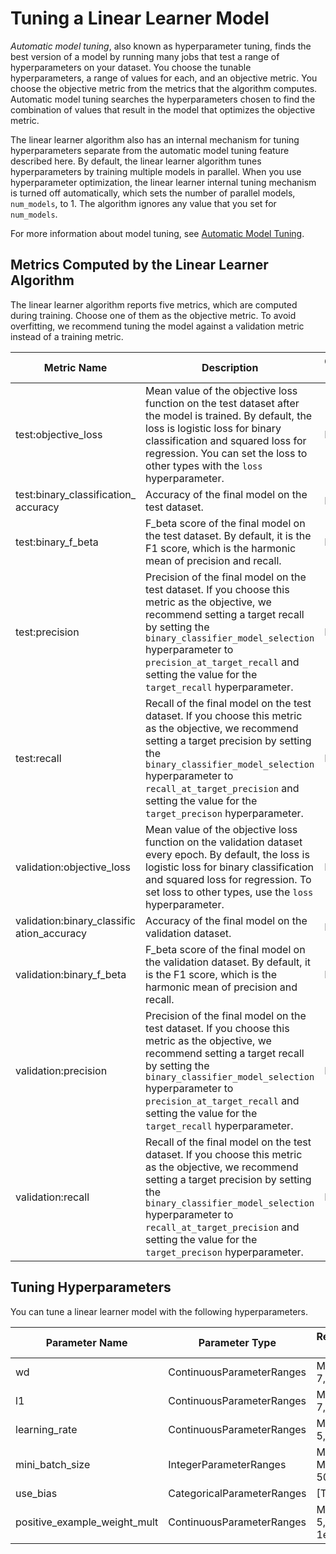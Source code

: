 # Tuning a Linear Learner Model<a name="linear-learner-tuning"></a>

*Automatic model tuning*, also known as hyperparameter tuning, finds the best version of a model by running many jobs that test a range of hyperparameters on your dataset\. You choose the tunable hyperparameters, a range of values for each, and an objective metric\. You choose the objective metric from the metrics that the algorithm computes\. Automatic model tuning searches the hyperparameters chosen to find the combination of values that result in the model that optimizes the objective metric\. 

The linear learner algorithm also has an internal mechanism for tuning hyperparameters separate from the automatic model tuning feature described here\. By default, the linear learner algorithm tunes hyperparameters by training multiple models in parallel\. When you use hyperparameter optimization, the linear learner internal tuning mechanism is turned off automatically, which sets the number of parallel models, `num_models`, to 1\. The algorithm ignores any value that you set for `num_models`\.

For more information about model tuning, see [Automatic Model Tuning](automatic-model-tuning.md)\.

## Metrics Computed by the Linear Learner Algorithm<a name="linear-learner-metrics"></a>

The linear learner algorithm reports five metrics, which are computed during training\. Choose one of them as the objective metric\. To avoid overfitting, we recommend tuning the model against a validation metric instead of a training metric\.


| Metric Name | Description | Optimization Direction | 
| --- | --- | --- | 
| test:objective\_loss |  Mean value of the objective loss function on the test dataset after the model is trained\. By default, the loss is logistic loss for binary classification and squared loss for regression\. You can set the loss to other types with the `loss` hyperparameter\.  |  Minimize  | 
| test:binary\_classification\_ accuracy |  Accuracy of the final model on the test dataset\.  |  Maximize  | 
| test:binary\_f\_beta |  F\_beta score of the final model on the test dataset\. By default, it is the F1 score, which is the harmonic mean of precision and recall\.  |  Maximize  | 
| test:precision |  Precision of the final model on the test dataset\. If you choose this metric as the objective, we recommend setting a target recall by setting the `binary_classifier_model_selection` hyperparameter to `precision_at_target_recall` and setting the value for the `target_recall` hyperparameter\.  |  Maximize  | 
| test:recall |  Recall of the final model on the test dataset\. If you choose this metric as the objective, we recommend setting a target precision by setting the `binary_classifier_model_selection` hyperparameter to `recall_at_target_precision` and setting the value for the `target_precison` hyperparameter\.  |  Maximize  | 
| validation:objective\_loss |  Mean value of the objective loss function on the validation dataset every epoch\. By default, the loss is logistic loss for binary classification and squared loss for regression\. To set loss to other types, use the `loss` hyperparameter\.  |  Minimize  | 
| validation:binary\_classific ation\_accuracy |  Accuracy of the final model on the validation dataset\.  |  Maximize  | 
| validation:binary\_f\_beta |  F\_beta score of the final model on the validation dataset\. By default, it is the F1 score, which is the harmonic mean of precision and recall\.  |  Maximize  | 
| validation:precision |  Precision of the final model on the test dataset\. If you choose this metric as the objective, we recommend setting a target recall by setting the `binary_classifier_model_selection` hyperparameter to `precision_at_target_recall` and setting the value for the `target_recall` hyperparameter\.  |  Maximize  | 
| validation:recall |  Recall of the final model on the test dataset\. If you choose this metric as the objective, we recommend setting a target precision by setting the `binary_classifier_model_selection` hyperparameter to `recall_at_target_precision` and setting the value for the `target_precison` hyperparameter\.  |  Maximize  | 

## Tuning Hyperparameters<a name="linear-learner-tunable-hyperparameters"></a>

You can tune a linear learner model with the following hyperparameters\.


| Parameter Name | Parameter Type | Recommended Ranges | 
| --- | --- | --- | 
| wd |  ContinuousParameterRanges  |  MinValue: 1e\-7, MaxValue: 1  | 
| l1 |  ContinuousParameterRanges  |  MinValue: 1e\-7, MaxValue: 1  | 
| learning\_rate |  ContinuousParameterRanges  |  MinValue:1e\-5, MaxValue: 1  | 
| mini\_batch\_size |  IntegerParameterRanges  |  MinValue: 100, MaxValue: 5000  | 
| use\_bias |  CategoricalParameterRanges  |  \[True, False\]  | 
| positive\_example\_weight\_mult |  ContinuousParameterRanges  |  MinValue: 1e\-5, MaxValue: 1e5  | 